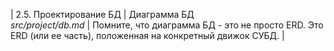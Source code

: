| 2.5. Проектирование БД | Диаграмма БД <br/> *src/project/db.md* | Помните, что диаграмма БД - это не просто ERD. Это ERD (или ее часть), положенная на конкретный движок СУБД. |  